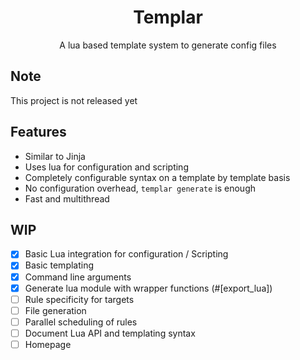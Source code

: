<h1 align="center">Templar</h1>
<p align="center">
A lua based template system to generate config files 
</p>

## Note
This project is not released yet

## Features
- Similar to Jinja
- Uses lua for configuration and scripting
- Completely configurable syntax on a template by template basis
- No configuration overhead, `templar generate` is enough 
- Fast and multithread

## WIP 
- [x] Basic Lua integration for configuration / Scripting
- [x] Basic templating 
- [x] Command line arguments
- [x] Generate lua module with wrapper functions (#[export_lua])
- [ ] Rule specificity for targets
- [ ] File generation
- [ ] Parallel scheduling of rules
- [ ] Document Lua API and templating syntax
- [ ] Homepage
